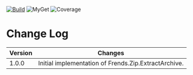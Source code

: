 [![Build](https://github.com/FrendsPlatform/Frends.Zip/actions/workflows/ExtractArchive_build_and_test_on_main.yml/badge.svg)](https://github.com/FrendsPlatform/Frends.Zip/actions)
![MyGet](https://img.shields.io/myget/frends-tasks/v/Frends.Zip.ExtractArchive)
![Coverage](https://app-github-custom-badges.azurewebsites.net/Badge?key=FrendsPlatform/Frends.Zip|main)

# Change Log

| Version              | Changes                                              |
| ---------------------| -----------------------------------------------------|
| 1.0.0                | Initial implementation of Frends.Zip.ExtractArchive. |
